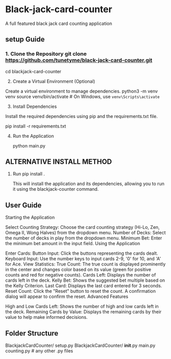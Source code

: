 # Black-jack-card-counter
A full featured black jack card counting application

## setup Guide

### 1. Clone the Repository git clone https://github.com/tunetyme/black-jack-card-counter.git
cd blackjack-card-counter

2. Create a Virtual Environment (Optional)

Create a virtual environment to manage dependencies.
python3 -m venv venv
source venv/bin/activate  # On Windows, use `venv\Scripts\activate`

3. Install Dependencies

Install the required dependencies using pip and the requirements.txt file.

pip install -r requirements.txt

4. Run the Application

   python main.py


## ALTERNATIVE INSTALL METHOD ##

1. Run pip install .

   This will install the application and its dependencies, allowing you to run it using the blackjack-counter command.


 ## User Guide
Starting the Application

Select Counting Strategy: Choose the card counting strategy (Hi-Lo, Zen, Omega II, Wong Halves) from the dropdown menu.
Number of Decks: Select the number of decks in play from the dropdown menu.
Minimum Bet: Enter the minimum bet amount in the input field.
Using the Application

Enter Cards:
Button Input: Click the buttons representing the cards dealt.
Keyboard Input: Use the number keys to input cards 2-9, '0' for 10, and 'A' for Ace.
View Statistics:
True Count: The true count is displayed prominently in the center and changes color based on its value (green for positive counts and red for negative counts).
Cards Left: Displays the number of cards left in the deck.
Kelly Bet: Shows the suggested bet multiple based on the Kelly Criterion.
Last Card: Displays the last card entered for 3 seconds.
Reset Count: Click the "Reset" button to reset the count. A confirmation dialog will appear to confirm the reset.
Advanced Features

High and Low Cards Left: Shows the number of high and low cards left in the deck.
Remaining Cards by Value: Displays the remaining cards by their value to help make informed decisions.

## Folder Structure ## 

BlackjackCardCounter/
    setup.py
    BlackjackCardCounter/
        __init__.py
        main.py
        counting.py
        # any other .py files

